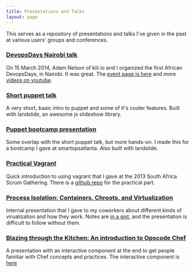 ```yaml
---
title: Presentations and Talks
layout: page
---
```


This serves as a repository of presentations and talks I've given in the past at various users' groups and conferences.

### [DevopsDays Nairobi talk](https://www.youtube.com/watch?v=jClCYqgdUxw)
On 15 March 2014, Adam Nelson of kili.io and I organized the first African DevopsDays, in Nairobi. It was great. The [event page is here](http://devopsdays.org/events/2014-nairobi/) and more [videos on youtube](https://www.youtube.com/channel/UCQa9MtN8kjDIRoj9mJW_8sA).

### [Short puppet talk](http://www.iflowfor8hours.info/presentations/shortpuppet.html)

A very short, basic intro to puppet and some of it's cooler features. Built with landslide, an awesome js slideshow library.

### [Puppet bootcamp presentation](http://www.iflowfor8hours.info/presentations/puppetbootcamp.html)

Some overlap with the short puppet talk, but more hands-on. I made this for a bootcamp I gave at smartopsatlanta. Also built with landslide.

### [Practical Vagrant](https://slid.es/urbanskims/scrum-gathering-vagrant)

Quick introduction to using vagrant that I gave at the 2013 South Africa Scrum Gathering. There is a [github repo](https://github.com/iflowfor8hours/vagrant-tutorial) for the practical part.

### [Process Isolation: Containers, Chroots, and Virtualization](http://slid.es/urbanskims/vmprimer)

Internal presentation that I gave to my coworkers about different kinds of virualization and how they work. Notes are [in a gist](https://gist.github.com/iflowfor8hours/7300262), and the presentation is difficult to follow without them.

### [Blazing through the Kitchen: An introduction to Opscode Chef](http://www.iflowfor8hours.info/presentations/chef_intro/chef_intro.html)

A presentation with an interactive component at the end to get people familiar with Chef concepts and practices. The interactive component is [here](https://github.com/chef-tutorials/)
